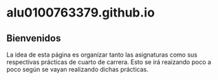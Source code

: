 # alu0100763379.github.io
Bienvenidos
----------------------
La idea de esta página es organizar tanto las asignaturas como sus respectivas prácticas de cuarto de carrera. Esto se irá reaizando poco a poco según se vayan realizando dichas prácticas.
